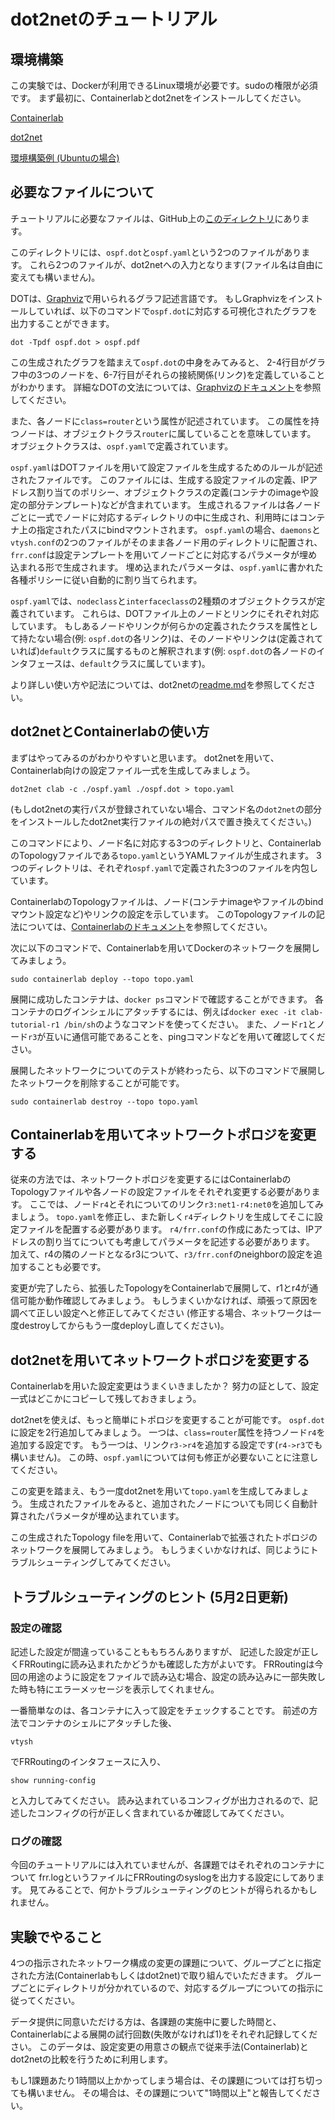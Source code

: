 # dot2netのチュートリアル

## 環境構築

この実験では、Dockerが利用できるLinux環境が必要です。sudoの権限が必須です。
まず最初に、Containerlabとdot2netをインストールしてください。

[Containerlab](https://containerlab.dev/)

[dot2net](https://github.com/cpflat/dot2net/)

[環境構築例 (Ubuntuの場合)](./setup.md)

## 必要なファイルについて

チュートリアルに必要なファイルは、GitHub上の[このディレクトリ](https://github.com/cpflat/dot2net-evaluation/tree/master/tutorial)にあります。

このディレクトリには、`ospf.dot`と`ospf.yaml`という2つのファイルがあります。
これら2つのファイルが、dot2netへの入力となります(ファイル名は自由に変えても構いません)。

DOTは、[Graphviz](https://graphviz.org/)で用いられるグラフ記述言語です。
もしGraphvizをインストールしていれば、以下のコマンドで`ospf.dot`に対応する可視化されたグラフを出力することができます。

    dot -Tpdf ospf.dot > ospf.pdf

この生成されたグラフを踏まえて`ospf.dot`の中身をみてみると、
2-4行目がグラフ中の3つのノードを、6-7行目がそれらの接続関係(リンク)を定義していることがわかります。
詳細なDOTの文法については、[Graphvizのドキュメント](https://graphviz.org/doc/info/lang.html)を参照してください。

また、各ノードに`class=router`という属性が記述されています。
この属性を持つノードは、オブジェクトクラス`router`に属していることを意味しています。
オブジェクトクラスは、`ospf.yaml`で定義されています。

`ospf.yaml`はDOTファイルを用いて設定ファイルを生成するためのルールが記述されたファイルです。
このファイルには、生成する設定ファイルの定義、IPアドレス割り当てのポリシー、オブジェクトクラスの定義(コンテナのimageや設定の部分テンプレート)などが含まれています。
生成されるファイルは各ノードごとに一式でノードに対応するディレクトリの中に生成され、利用時にはコンテナ上の指定されたパスにbindマウントされます。
`ospf.yaml`の場合、`daemons`と`vtysh.conf`の2つのファイルがそのまま各ノード用のディレクトリに配置され、`frr.conf`は設定テンプレートを用いてノードごとに対応するパラメータが埋め込まれる形で生成されます。
埋め込まれたパラメータは、`ospf.yaml`に書かれた各種ポリシーに従い自動的に割り当てられます。

`ospf.yaml`では、`nodeclass`と`interfaceclass`の2種類のオブジェクトクラスが定義されています。
これらは、DOTファイル上のノードとリンクにそれぞれ対応しています。
もしあるノードやリンクが何らかの定義されたクラスを属性として持たない場合(例: `ospf.dot`の各リンク)は、そのノードやリンクは(定義されていれば)`default`クラスに属するものと解釈されます(例: `ospf.dot`の各ノードのインタフェースは、`default`クラスに属しています)。

より詳しい使い方や記法については、dot2netの[readme.md](https://github.com/cpflat/dot2net/)を参照してください。


## dot2netとContainerlabの使い方

まずはやってみるのがわかりやすいと思います。
dot2netを用いて、Containerlab向けの設定ファイル一式を生成してみましょう。

    dot2net clab -c ./ospf.yaml ./ospf.dot > topo.yaml

(もしdot2netの実行パスが登録されていない場合、コマンド名の`dot2net`の部分をインストールしたdot2net実行ファイルの絶対パスで置き換えてください。)

このコマンドにより、ノード名に対応する3つのディレクトリと、ContainerlabのTopologyファイルである`topo.yaml`というYAMLファイルが生成されます。
3つのディレクトリは、それぞれ`ospf.yaml`で定義された3つのファイルを内包しています。

ContainerlabのTopologyファイルは、ノード(コンテナimageやファイルのbindマウント設定など)やリンクの設定を示しています。
このTopologyファイルの記法については、[Containerlabのドキュメント](https://containerlab.dev/manual/topo-def-file/)を参照してください。

次に以下のコマンドで、Containerlabを用いてDockerのネットワークを展開してみましょう。

    sudo containerlab deploy --topo topo.yaml

展開に成功したコンテナは、`docker ps`コマンドで確認することができます。
各コンテナのログインシェルにアタッチするには、例えば`docker exec -it clab-tutorial-r1 /bin/sh`のようなコマンドを使ってください。
また、ノード`r1`とノード`r3`が互いに通信可能であることを、pingコマンドなどを用いて確認してください。

展開したネットワークについてのテストが終わったら、以下のコマンドで展開したネットワークを削除することが可能です。

    sudo containerlab destroy --topo topo.yaml


## Containerlabを用いてネットワークトポロジを変更する

従来の方法では、ネットワークトポロジを変更するにはContainerlabのTopologyファイルや各ノードの設定ファイルをそれぞれ変更する必要があります。
ここでは、ノード`r4`とそれについてのリンク`r3:net1-r4:net0`を追加してみましょう。
`topo.yaml`を修正し、また新しく`r4`ディレクトリを生成してそこに設定ファイルを配置する必要があります。
`r4/frr.conf`の作成にあたっては、IPアドレスの割り当てについても考慮してパラメータを記述する必要があります。
加えて、r4の隣のノードとなるr3について、`r3/frr.conf`のneighborの設定を追加することも必要です。

変更が完了したら、拡張したTopologyをContainerlabで展開して、r1とr4が通信可能か動作確認してみましょう。
もしうまくいかなければ、頑張って原因を調べて正しい設定へと修正してみてください
(修正する場合、ネットワークは一度destroyしてからもう一度deployし直してください)。


## dot2netを用いてネットワークトポロジを変更する

Containerlabを用いた設定変更はうまくいきましたか？
努力の証として、設定一式はどこかにコピーして残しておきましょう。

dot2netを使えば、もっと簡単にトポロジを変更することが可能です。
`ospf.dot`に設定を2行追加してみましょう。
一つは、`class=router`属性を持つノード`r4`を追加する設定です。
もう一つは、リンク`r3->r4`を追加する設定です(`r4->r3`でも構いません)。
この時、`ospf.yaml`については何も修正が必要ないことに注意してください。

この変更を踏まえ、もう一度dot2netを用いて`topo.yaml`を生成してみましょう。
生成されたファイルをみると、追加されたノードについても同じく自動計算されたパラメータが埋め込まれています。

この生成されたTopology fileを用いて、Containerlabで拡張されたトポロジのネットワークを展開してみましょう。
もしうまくいかなければ、同じようにトラブルシューティングしてみてください。


## トラブルシューティングのヒント (5月2日更新)

### 設定の確認

記述した設定が間違っていることももちろんありますが、
記述した設定が正しくFRRoutingに読み込まれたかどうかも確認した方がよいです。
FRRoutingは今回の用途のように設定をファイルで読み込む場合、設定の読み込みに一部失敗した時も特にエラーメッセージを表示してくれません。

一番簡単なのは、各コンテナに入って設定をチェックすることです。
前述の方法でコンテナのシェルにアタッチした後、

    vtysh

でFRRoutingのインタフェースに入り、

    show running-config

と入力してみてください。
読み込まれているコンフィグが出力されるので、記述したコンフィグの行が正しく含まれているか確認してみてください。

### ログの確認

今回のチュートリアルには入れていませんが、各課題ではそれぞれのコンテナについて
frr.logというファイルにFRRoutingのsyslogを出力する設定にしてあります。
見てみることで、何かトラブルシューティングのヒントが得られるかもしれません。


## 実験でやること

4つの指示されたネットワーク構成の変更の課題について、グループごとに指定された方法(Containerlabもしくはdot2net)で取り組んでいただきます。
グループごとにディレクトリが分かれているので、対応するグループについての指示に従ってください。

データ提供に同意いただける方は、各課題の実施中に要した時間と、Containerlabによる展開の試行回数(失敗がなければ1)をそれぞれ記録してください。
このデータは、設定変更の用意さの観点で従来手法(Containerlab)とdot2netの比較を行うために利用します。

もし1課題あたり1時間以上かかってしまう場合は、その課題については打ち切っても構いません。
その場合は、その課題について"1時間以上"と報告してください。

